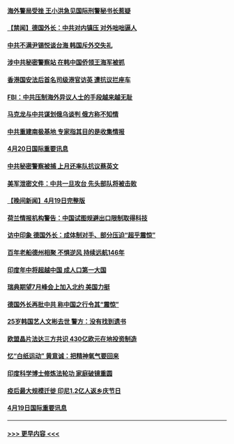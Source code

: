 #### [海外警局受挫 王小洪急见国际刑警秘书长惹疑](../pages/prog202/a103695472.md?t=04210343) 
#### [【禁闻】德国外长：中共对内镇压 对外咄咄逼人](../pages/prog202/a103695391.md?t=04210343) 
#### [中共不满尹锡悦谈台海 韩国斥外交失礼](../pages/prog202/a103695437.md?t=04210343) 
#### [涉中共秘密警察站 在韩中国侨领王海军被抓](../pages/prog202/a103695286.md?t=04210343) 
#### [香港国安法后首名司级港官访英 遭抗议拦座车](../pages/prog202/a103695186.md?t=04210343) 
#### [FBI：中共压制海外异议人士的手段越来越无耻](../pages/prog202/a103695190.md?t=04210343) 
#### [马克龙与中共谋划俄乌谈判 俄方称不知情](../pages/prog202/a103695177.md?t=04210343) 
#### [中共重建南极基地 专家指其目的是收集情报](../pages/prog202/a103695182.md?t=04210343) 
#### [4月20日国际重要讯息](../pages/prog202/a103695173.md?t=04210343) 
#### [中共秘密警察被捕 上月还率队抗议蔡英文](../pages/prog202/a103695117.md?t=04210343) 
#### [美军泄密文件：中共一旦攻台 先头部队将被击败](../pages/prog202/a103695114.md?t=04210343) 
#### [【晚间新闻】4月19日完整版](../pages/prog202/a103694922.md?t=04210343) 
#### [荷兰情报机构警告：中国试图规避出口限制取得科技](../pages/prog202/a103695030.md?t=04210343) 
#### [访中印象 德国外长：成体制对手、部分压迫“超乎震惊”](../pages/prog202/a103694963.md?t=04210343) 
#### [百年老船德州相聚 不惧逆风 持续远航146年](../pages/prog202/a103694873.md?t=04210343) 
#### [印度年中将超越中国 成人口第一大国](../pages/prog202/a103694867.md?t=04210343) 
#### [瑞典期望7月峰会上加入北约 美国力挺](../pages/prog202/a103694864.md?t=04210343) 
#### [德国外长再批中共 称中国之行令其“震惊”](../pages/prog202/a103694877.md?t=04210343) 
#### [25岁韩国艺人文彬去世 警方：没有找到遗书](../pages/prog202/a103694827.md?t=04210343) 
#### [欧盟晶片法达三方共识 430亿欧元在地投资制造](../pages/prog202/a103694603.md?t=04210343) 
#### [忆“白纸运动” 黄意诚：把精神氧气要回来](../pages/prog202/a103694601.md?t=04210343) 
#### [印度科学博士修炼法轮功 家庭破镜重圆](../pages/prog202/a103694452.md?t=04210343) 
#### [疫后最大规模迁徙 印尼1.2亿人返乡庆节日](../pages/prog202/a103694410.md?t=04210343) 
#### [4月19日国际重要讯息](../pages/prog202/a103694391.md?t=04210343) 

----
#### [ >>> 更早内容 <<< ](../indexes/prog202-earlier.md)
